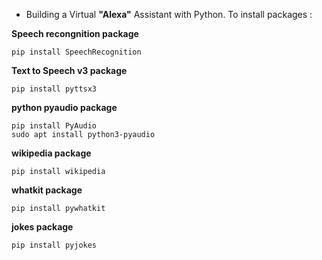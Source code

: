 
* Building a  Virtual **"Alexa"** Assistant with Python. To install packages : 

**Speech recongnition package**
```
pip install SpeechRecognition

```
**Text to Speech v3 package**
```
pip install pyttsx3

```
**python pyaudio package**
```
pip install PyAudio
sudo apt install python3-pyaudio
```
**wikipedia package**
```
pip install wikipedia

```
**whatkit package**
```
pip install pywhatkit

```

**jokes package**
```
pip install pyjokes

```
